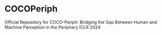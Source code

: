# COCOPeriph
Official Repository for COCO-Periph: Bridging the Gap Between Human and Machine Perception in the Periphery ICLR 2024
